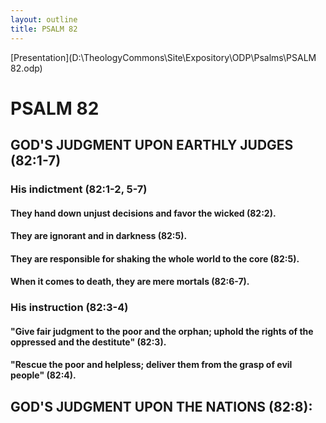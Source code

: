 ```yaml
---
layout: outline
title: PSALM 82
---
```

[Presentation](D:\TheologyCommons\Site\Expository\ODP\Psalms\PSALM 82.odp)
# PSALM 82 
## GOD\'S JUDGMENT UPON EARTHLY JUDGES (82:1-7) 
###  His indictment (82:1-2, 5-7) 
####  They hand down unjust decisions and favor the wicked (82:2). 
####  They are ignorant and in darkness (82:5). 
####  They are responsible for shaking the whole world to the core (82:5). 
####  When it comes to death, they are mere mortals (82:6-7). 
###  His instruction (82:3-4) 
####  \"Give fair judgment to the poor and the orphan; uphold the rights of the oppressed and the destitute\" (82:3). 
####  \"Rescue the poor and helpless; deliver them from the grasp of evil people\" (82:4). 
## GOD\'S JUDGMENT UPON THE NATIONS (82:8): 
